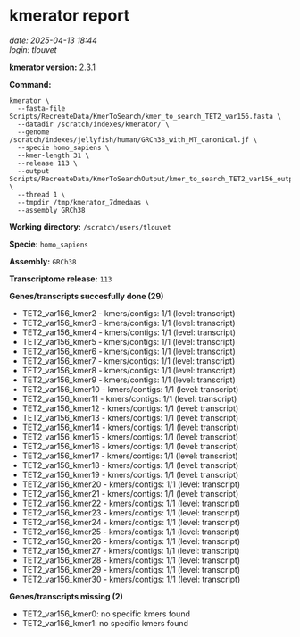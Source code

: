 # kmerator report
*date: 2025-04-13 18:44*  
*login: tlouvet*

**kmerator version:** 2.3.1

**Command:**

```
kmerator \
  --fasta-file Scripts/RecreateData/KmerToSearch/kmer_to_search_TET2_var156.fasta \
  --datadir /scratch/indexes/kmerator/ \
  --genome /scratch/indexes/jellyfish/human/GRCh38_with_MT_canonical.jf \
  --specie homo_sapiens \
  --kmer-length 31 \
  --release 113 \
  --output Scripts/RecreateData/KmerToSearchOutput/kmer_to_search_TET2_var156_output \
  --thread 1 \
  --tmpdir /tmp/kmerator_7dmedaas \
  --assembly GRCh38
```

**Working directory:** `/scratch/users/tlouvet`

**Specie:** `homo_sapiens`

**Assembly:** `GRCh38`

**Transcriptome release:** `113`

**Genes/transcripts succesfully done (29)**

- TET2_var156_kmer2 - kmers/contigs: 1/1 (level: transcript)
- TET2_var156_kmer3 - kmers/contigs: 1/1 (level: transcript)
- TET2_var156_kmer4 - kmers/contigs: 1/1 (level: transcript)
- TET2_var156_kmer5 - kmers/contigs: 1/1 (level: transcript)
- TET2_var156_kmer6 - kmers/contigs: 1/1 (level: transcript)
- TET2_var156_kmer7 - kmers/contigs: 1/1 (level: transcript)
- TET2_var156_kmer8 - kmers/contigs: 1/1 (level: transcript)
- TET2_var156_kmer9 - kmers/contigs: 1/1 (level: transcript)
- TET2_var156_kmer10 - kmers/contigs: 1/1 (level: transcript)
- TET2_var156_kmer11 - kmers/contigs: 1/1 (level: transcript)
- TET2_var156_kmer12 - kmers/contigs: 1/1 (level: transcript)
- TET2_var156_kmer13 - kmers/contigs: 1/1 (level: transcript)
- TET2_var156_kmer14 - kmers/contigs: 1/1 (level: transcript)
- TET2_var156_kmer15 - kmers/contigs: 1/1 (level: transcript)
- TET2_var156_kmer16 - kmers/contigs: 1/1 (level: transcript)
- TET2_var156_kmer17 - kmers/contigs: 1/1 (level: transcript)
- TET2_var156_kmer18 - kmers/contigs: 1/1 (level: transcript)
- TET2_var156_kmer19 - kmers/contigs: 1/1 (level: transcript)
- TET2_var156_kmer20 - kmers/contigs: 1/1 (level: transcript)
- TET2_var156_kmer21 - kmers/contigs: 1/1 (level: transcript)
- TET2_var156_kmer22 - kmers/contigs: 1/1 (level: transcript)
- TET2_var156_kmer23 - kmers/contigs: 1/1 (level: transcript)
- TET2_var156_kmer24 - kmers/contigs: 1/1 (level: transcript)
- TET2_var156_kmer25 - kmers/contigs: 1/1 (level: transcript)
- TET2_var156_kmer26 - kmers/contigs: 1/1 (level: transcript)
- TET2_var156_kmer27 - kmers/contigs: 1/1 (level: transcript)
- TET2_var156_kmer28 - kmers/contigs: 1/1 (level: transcript)
- TET2_var156_kmer29 - kmers/contigs: 1/1 (level: transcript)
- TET2_var156_kmer30 - kmers/contigs: 1/1 (level: transcript)


**Genes/transcripts missing (2)**

- TET2_var156_kmer0: no specific kmers found
- TET2_var156_kmer1: no specific kmers found
